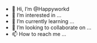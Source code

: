 - 👋 Hi, I’m @Happyworkd
- 👀 I’m interested in ...
- 🌱 I’m currently learning ...
- 💞️ I’m looking to collaborate on ...
- 📫 How to reach me ...

<!---
Happyworkd/Happyworkd is a ✨ special ✨ repository because its `README.md` (this file) appears on your GitHub profile.
You can click the Preview link to take a look at your changes.
--->

